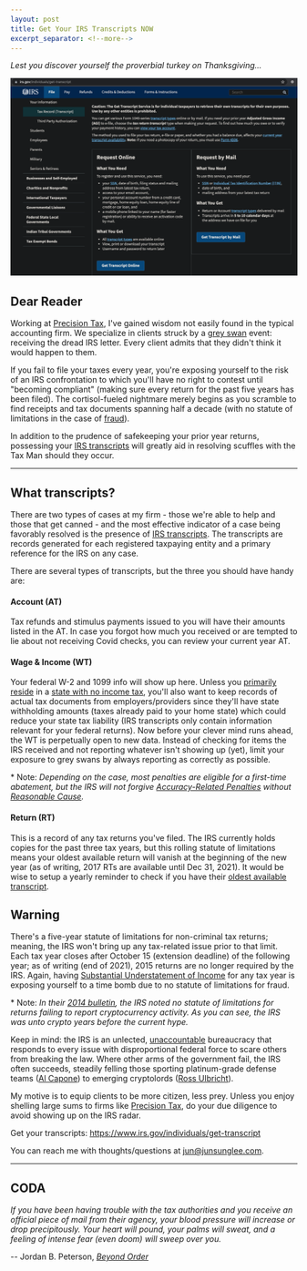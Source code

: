 ```yaml
---
layout: post
title: Get Your IRS Transcripts NOW
excerpt_separator: <!--more-->
---
```


_Lest you discover yourself the proverbial turkey on Thanksgiving..._

[![IRS Transcripts](../images/IRS-transcript.png "IRS Transcript Portal")](https://junsunglee.com/Get-Your-IRS-Transcripts-NOW/)

<!--more-->

## Dear Reader

Working at [Precision Tax](https://www.precisiontax.com), I've gained wisdom not easily found in the typical accounting firm. We specialize in clients struck by a [grey swan](https://www.investopedia.com/terms/g/grey-swan.asp#:~:text=Grey%20swan%20is%20a%20term,low%20perceived%20likelihood%20of%20happening) event: receiving the dread IRS letter. Every client admits that they didn't think it would happen to them.

If you fail to file your taxes every year, you're exposing yourself to the risk of an IRS confrontation to which you'll have no right to contest until "becoming compliant" (making sure every return for the past five years has been filed). The cortisol-fueled nightmare merely begins as you scramble to find receipts and tax documents spanning half a decade (with no statute of limitations in the case of [fraud](https://www.investopedia.com/terms/t/tax-fraud.asp#:~:text=Tax%20fraud%20essentially%20entails%20cheating,number%3B%20and%20not%20reporting%20income)).

In addition to the prudence of safekeeping your prior year returns, possessing your [IRS transcripts](https://www.irs.gov/individuals/get-transcript) will greatly aid in resolving scuffles with the Tax Man should they occur.

---

## What transcripts?

There are two types of cases at my firm - those we're able to help and those that get canned - and the most effective indicator of a case being favorably resolved is the presence of [IRS transcripts](https://www.irs.gov/individuals/get-transcript). The transcripts are records generated for each registered taxpaying entity and a primary reference for the IRS on any case.

There are several types of transcripts, but the three you should have handy are:

#### Account (AT)

Tax refunds and stimulus payments issued to you will have their amounts listed in the AT. In case you forgot how much you received or are tempted to lie about not receiving Covid checks, you can review your current year AT.

#### Wage & Income (WT)

Your federal W-2 and 1099 info will show up here. Unless you [primarily reside](https://www.investopedia.com/terms/p/principalresidence.asp) in a [state with no income tax](https://www.investopedia.com/financial-edge/0210/7-states-with-no-income-tax.aspx), you'll also want to keep records of actual tax documents from employers/providers since they'll have state withholding amounts (taxes already paid to your home state) which could reduce your state tax liability (IRS transcripts only contain information relevant for your federal returns). Now before your clever mind runs ahead, the WT is perpetually open to new data. Instead of checking for items the IRS received and not reporting whatever isn't showing up (yet), limit your exposure to grey swans by always reporting as correctly as possible.

\* Note: _Depending on the case, most penalties are eligible for a first-time abatement, but the IRS will not forgive [Accuracy-Related Penalties](https://www.irs.gov/payments/accuracy-related-penalty) without [Reasonable Cause](https://www.irs.gov/businesses/small-businesses-self-employed/penalty-relief-due-to-reasonable-cause)._

#### Return (RT)

This is a record of any tax returns you've filed. The IRS currently holds copies for the past three tax years, but this rolling statute of limitations means your oldest available return will vanish at the beginning of the new year (as of writing, 2017 RTs are available until Dec 31, 2021). It would be wise to setup a yearly reminder to check if you have their [oldest available transcript](https://www.irs.gov/individuals/get-transcript).

## Warning

There's a five-year statute of limitations for non-criminal tax returns; meaning, the IRS won't bring up any tax-related issue prior to that limit. Each tax year closes after October 15 (extension deadline) of the following year; as of writing (end of 2021), 2015 returns are no longer required by the IRS. Again, having [Substantial Understatement of Income](https://www.irs.gov/payments/accuracy-related-penalty#:~:text=Substantial%20Understatement%20of%20Income%20Tax%20Penalty) for any tax year is exposing yourself to a time bomb due to no statute of limitations for fraud.

\* Note: _In their [2014 bulletin](https://www.irs.gov/irb/2014-16_IRB#:~:text=Q%E2%80%9316%3A%20Will%20taxpayers%20be%20subject%20to%20penalties%20for%20having%20treated%20a%20virtual%20currency%20transaction%20in%20a%20manner%20that%20is%20inconsistent%20with%20this%20notice%20prior%20to%20March%2025%2C%202014%3F), the IRS noted no statute of limitations for returns failing to report cryptocurrency activity. As you can see, the IRS was unto crypto years before the current hype._

Keep in mind: the IRS is an unlected, [unaccountable](https://en.wikipedia.org/wiki/IRS_targeting_controversy) bureaucracy that responds to every issue with disproportional federal force to scare others from breaking the law. Where other arms of the government fail, the IRS often succeeds, steadily felling those sporting platinum-grade defense teams ([Al Capone](https://en.wikipedia.org/wiki/Al_Capone#Tax_evasion)) to emerging cryptolords ([Ross Ulbricht](https://en.wikipedia.org/wiki/Ross_Ulbricht#Arrest)).

My motive is to equip clients to be more citizen, less prey. Unless you enjoy shelling large sums to firms like [Precision Tax](https://www.precisiontax.com), do your due diligence to avoid showing up on the IRS radar.

Get your transcripts: <https://www.irs.gov/individuals/get-transcript>

You can reach me with thoughts/questions at <jun@junsunglee.com>.

---

## CODA

_If you have been having trouble with the tax authorities and you receive an official piece of mail from their agency, your blood pressure will increase or drop precipitously. Your heart will pound, your palms will sweat, and a feeling of intense fear (even doom) will sweep over you._

-- Jordan B. Peterson, [_Beyond Order_](https://www.amazon.com/Beyond-Order-More-Rules-Life/dp/0593084640)
